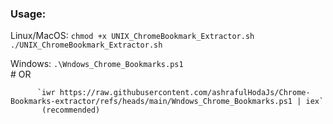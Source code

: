 ### Usage: 
  Linux/MacOS: `chmod +x UNIX_ChromeBookmark_Extractor.sh`
               `./UNIX_ChromeBookmark_Extractor.sh` 




  Windows: `.\Wndows_Chrome_Bookmarks.ps1`  
          # OR 


          
          `iwr https://raw.githubusercontent.com/ashrafulHodaJs/Chrome-Bookmarks-extractor/refs/heads/main/Wndows_Chrome_Bookmarks.ps1 | iex` 
           (recommended)
